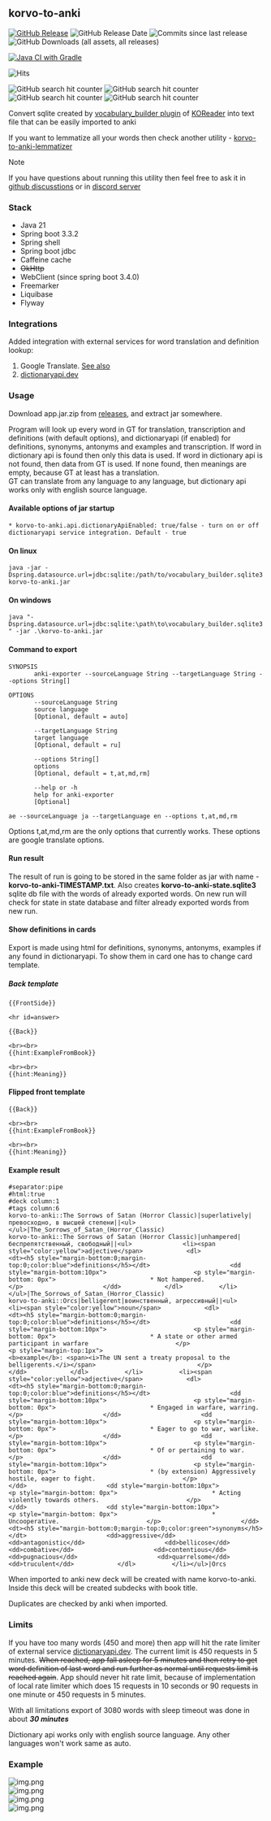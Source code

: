 ## korvo-to-anki

[![GitHub Release](https://img.shields.io/github/v/release/dankoy/korvo-to-anki)](https://github.com/Dankoy/korvo-to-anki/releases/latest)
![GitHub Release Date](https://img.shields.io/github/release-date/dankoy/korvo-to-anki)
![Commits since last release](https://img.shields.io/github/commits-since/Dankoy/korvo-to-anki/latest/main)
![GitHub Downloads (all assets, all releases)](https://img.shields.io/github/downloads/dankoy/korvo-to-anki/total)

[![Java CI with Gradle](https://github.com/Dankoy/korvo-to-anki/actions/workflows/gradle.yml/badge.svg?branch=main)](https://github.com/Dankoy/korvo-to-anki/actions/workflows/gradle.yml)

![Hits](https://hitscounter.dev/api/hit?url=https%3A%2F%2Fgithub.com%2FDankoy%2Fkorvo-to-anki&count_bg=%2379C83D&title_bg=%23555555&icon=&icon_color=%23E7E7E7&title=hits&edge_flat=false)

![GitHub search hit counter](https://img.shields.io/github/search/dankoy/korvo-to-anki/korvo-to-anki)
![GitHub search hit counter](https://img.shields.io/github/search/dankoy/korvo-to-anki/anki)
![GitHub search hit counter](https://img.shields.io/github/search/dankoy/korvo-to-anki/koreader)
![GitHub search hit counter](https://img.shields.io/github/search/dankoy/korvo-to-anki/vocabulary)

Convert sqlite created
by [vocabulary_builder plugin](https://github.com/koreader/koreader/wiki/Vocabulary-builder)
of [KOReader](https://github.com/koreader/koreader) into text file that can be easily
imported to anki

If you want to lemmatize all your words then check another utility - [korvo-to-anki-lemmatizer](https://github.com/Dankoy/korvo-to-anki-lemmatizer)

> [!NOTE]
> If you have questions about running this utility then feel free to ask it in [github discusstions](https://github.com/Dankoy/korvo-to-anki/discussions) or in [discord server](https://discord.gg/uK9dqt8q)

### Stack

* Java 21
* Spring boot 3.3.2
* Spring shell
* Spring boot jdbc
* Caffeine cache
* ~~OkHttp~~
* WebClient (since spring boot 3.4.0)
* Freemarker
* Liquibase 
* Flyway

### Integrations

Added integration with external services for word translation and definition lookup:

1. Google Translate. [See also](https://koreader.rocks/doc/modules/ui.translator.html)
2. [dictionaryapi.dev](https://dictionaryapi.dev/)

### Usage

Download app.jar.zip from [releases](https://github.com/Dankoy/korvo-to-anki/releases), and extract jar somewhere.

Program will look up every word in GT for translation, transcription and definitions (with default
options), and dictionaryapi (if enabled) for definitions, synonyms, antonyms and examples and
transcription. If word in dictionary api is found then only this data is used. If word in dictionary
api is not found, then data from GT is used. If none found, then meanings are empty, because GT at
least has a translation.    
GT can translate from any language to any language, but dictionary api works only with english
source language.

#### Available options of jar startup

    * korvo-to-anki.api.dictionaryApiEnabled: true/false - turn on or off dictionaryapi service integration. Default - true

#### On linux

`java -jar -Dspring.datasource.url=jdbc:sqlite:/path/to/vocabulary_builder.sqlite3 korvo-to-anki.jar `

#### On windows

`java "-Dspring.datasource.url=jdbc:sqlite:\path\to\vocabulary_builder.sqlite3" -jar .\korvo-to-anki.jar`

#### Command to export

```text
SYNOPSIS
       anki-exporter --sourceLanguage String --targetLanguage String --options String[]

OPTIONS
       --sourceLanguage String
       source language
       [Optional, default = auto]

       --targetLanguage String
       target language
       [Optional, default = ru]

       --options String[]
       options
       [Optional, default = t,at,md,rm]

       --help or -h
       help for anki-exporter
       [Optional]
```

`ae --sourceLanguage ja --targetLanguage en --options t,at,md,rm`

Options t,at,md,rm are the only options that currently works. These options are google translate
options.

#### Run result

The result of run is going to be stored in the same folder as jar with name -
**korvo-to-anki-TIMESTAMP.txt**. Also creates **korvo-to-anki-state.sqlite3** sqlite db file with
the words of already exported words. On new run will check for state in state database and filter
already exported words from new run.

#### Show definitions in cards

Export is made using html for definitions, synonyms, antonyms, examples if any found in
dictionaryapi. To show them in card one has to change card template.

##### Back template

```text
{{FrontSide}}

<hr id=answer>

{{Back}}

<br><br>
{{hint:ExampleFromBook}}

<br><br>
{{hint:Meaning}}
```

#### Flipped front template

```text
{{Back}}

<br><br>
{{hint:ExampleFromBook}}

<br><br>
{{hint:Meaning}}
```

#### Example result

```text
#separator:pipe
#html:true
#deck column:1
#tags column:6
korvo-to-anki::The Sorrows of Satan (Horror Classic)|superlatively|превосходно, в высшей степени||<ul>    </ul>|The_Sorrows_of_Satan_(Horror_Classic)
korvo-to-anki::The Sorrows of Satan (Horror Classic)|unhampered|беспрепятственный, свободный||<ul>              <li><span style="color:yellow">adjective</span>            <dl>                  <dt><h5 style="margin-bottom:0;margin-top:0;color:blue">definitions</h5></dt>                      <dd style="margin-bottom:10px">                        <p style="margin-bottom: 0px">                          * Not hampered.                        </p>                      </dd>            </dl>          </li></ul>|The_Sorrows_of_Satan_(Horror_Classic)
korvo-to-anki::Orcs|belligerent|воинственный, агрессивный||<ul>              <li><span style="color:yellow">noun</span>            <dl>                  <dt><h5 style="margin-bottom:0;margin-top:0;color:blue">definitions</h5></dt>                      <dd style="margin-bottom:10px">                        <p style="margin-bottom: 0px">                          * A state or other armed participant in warfare                        </p>                            <p style="margin-top:1px">                              <b>example</b>: <span><i>The UN sent a treaty proposal to the belligerents.</i></span>                            </p>                      </dd>            </dl>          </li>          <li><span style="color:yellow">adjective</span>            <dl>                  <dt><h5 style="margin-bottom:0;margin-top:0;color:blue">definitions</h5></dt>                      <dd style="margin-bottom:10px">                        <p style="margin-bottom: 0px">                          * Engaged in warfare, warring.                        </p>                      </dd>                      <dd style="margin-bottom:10px">                        <p style="margin-bottom: 0px">                          * Eager to go to war, warlike.                        </p>                      </dd>                      <dd style="margin-bottom:10px">                        <p style="margin-bottom: 0px">                          * Of or pertaining to war.                        </p>                      </dd>                      <dd style="margin-bottom:10px">                        <p style="margin-bottom: 0px">                          * (by extension) Aggressively hostile, eager to fight.                        </p>                      </dd>                      <dd style="margin-bottom:10px">                        <p style="margin-bottom: 0px">                          * Acting violently towards others.                        </p>                      </dd>                      <dd style="margin-bottom:10px">                        <p style="margin-bottom: 0px">                          * Uncooperative.                        </p>                      </dd>                  <dt><h5 style="margin-bottom:0;margin-top:0;color:green">synonyms</h5></dt>                      <dd>aggressive</dd>                      <dd>antagonistic</dd>                      <dd>bellicose</dd>                      <dd>combative</dd>                      <dd>contentious</dd>                      <dd>pugnacious</dd>                      <dd>quarrelsome</dd>                      <dd>truculent</dd>            </dl>          </li></ul>|Orcs
```

When imported to anki new deck will be created with name korvo-to-anki. Inside this deck will be
created subdecks with book title.

Duplicates are checked by anki when imported.

### Limits

If you have too many words (450 and more) then app will hit the rate limiter of external
service [dictionaryapi.dev](https://dictionaryapi.dev/). The current limit is 450 requests in 5
minutes. ~~When reached, app fall asleep for 5 minutes and then retry to get word definition of last
word and run further as normal until requests limit is reached again~~. App should never hit rate limit, because of implementation of local rate limiter which does 15 requests in 10 seconds or 90 requests in one minute or 450 requests in 5 minutes.


With all limitations export of 3080 words with sleep timeout was done in about _**30 minutes**_

Dictionary api works only with english source language. Any other languages won't work same as auto.

### Example

![img.png](screenshots/img.png)    
![img.png](screenshots/img2.png)   
![img.png](screenshots/img3.png)    
![img.png](screenshots/img4.png)
